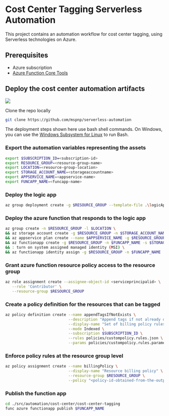 # Cost Center Tagging Serverless Automation

This project contains an automation workflow for cost center tagging, using Serverless technologies on Azure.

## Prerequisites

- Azure subscription
- [Azure Function Core Tools](https://docs.microsoft.com/en-us/azure/azure-functions/functions-run-local#v2)

## Deploy the cost center automation artifacts

<a href="https://shell.azure.com" title="Launch Azure Cloud Shell"><img name="launch-cloud-shell" src="https://docs.microsoft.com/azure/includes/media/cloud-shell-try-it/launchcloudshell.png" /></a>

Clone the repo locally

```bash
git clone https://github.com/mspnp/serverless-automation
```

The deployment steps shown here use bash shell commands. On Windows, you can use the [Windows Subsystem for Linux](https://docs.microsoft.com/windows/wsl/about) to run Bash.

### Export the automation variables representing the assets

```bash
export $SUBSCRIPTION_ID=<subscription-id>
export RESOURCE_GROUP=<resource-group-name>
export LOCATION=<resource-group-location>
export STORAGE_ACCOUNT_NAME=<storageaccountname>
export APPSERVICE_NAME=<appservice-name>
export FUNCAPP_NAME=<funcapp-name>
```

### Deploy the logic app

```bash
az group deployment create -g $RESOURCE_GROUP --template-file .\logicApp\template.json  
```

### Deploy the azure function that responds to the logic app

```bash
az group create -n $RESOURCE_GROUP -l $LOCATION \
&& az storage account create -g $RESOURCE_GROUP -n $STORAGE_ACCOUNT_NAME --sku Standard_LRS \
&& az appservice plan create --name $APPSERVICE_NAME -g $RESOURCE_GROUP --sku S1 \
&& az functionapp create -g $RESOURCE_GROUP -n $FUNCAPP_NAME -s $STORAGE_ACCOUNT_NAME --plan $APPSERVICE_NAME \
&& : turn on system assigned managed identity (MSI) \
&& az functionapp identity assign -g $RESOURCE_GROUP -n $FUNCAPP_NAME
```

### Grant azure function resource policy access to the resource group

```bash
az role assignment create --assignee-object-id <serviceprincipalid> \
   --role 'Contributor' \
   --resource-group $RESOURCE_GROUP
```

### Create a policy definition for the resources that can be tagged

```bash
az policy definition create --name appendTagsIfNotExists \
                            --description "Append tags if not already defined for supported resources" \
                            --display-name "Set of billing policy rules" \
                            --mode Indexed \
                            --subscription $SUBSCRIPTION_ID \
                            --rules policies/custompolicy.rules.json \
                            --params policies/custompolicy.rules.parameters.json

```

### Enforce policy rules at the resource group level

```bash
az policy assignment create --name billingPolicy \
                            --display-name "Resource billing policy" \
                            --resource-group $RESOURCE_GROUP \
                            --policy "<policy-id-obtained-from-the-output-of-previous-command>"
```

### Publish the function app

```bash
cd ./src/automation/cost-center/cost-center-tagging
func azure functionapp publish $FUNCAPP_NAME
```

